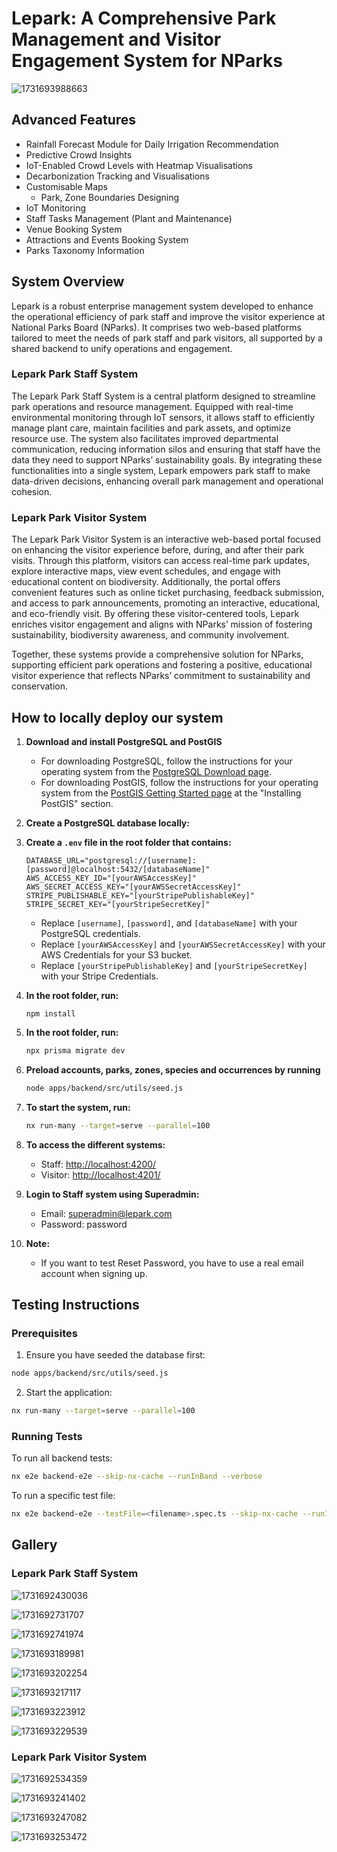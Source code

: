 # Lepark: A Comprehensive Park Management and Visitor Engagement System for NParks

<!-- `<a alt="Nx logo" href="https://nx.dev" target="_blank" rel="noreferrer"><img src="https://raw.githubusercontent.com/nrwl/nx/master/images/nx-logo.png" width="45">``</a>`

✨ Your new, shiny [Nx workspace](https://nx.dev) is almost ready ✨.

[Learn more about this workspace setup and its capabilities](https://nx.dev/getting-started/tutorials/react-monorepo-tutorial?utm_source=nx_project&utm_medium=readme&utm_campaign=nx_projects) or run `npx nx graph` to visually explore what was created. Now, let's get you up to speed! -->

<!-- ## Finish your remote caching setup

[Click here to finish setting up your workspace!](https://cloud.nx.app/connect/0fAwxHqk1g) - -->

![1731693988663](image/README/1731693988663.png)

## Advanced Features

- Rainfall Forecast Module for Daily Irrigation Recommendation
- Predictive Crowd Insights
- IoT-Enabled Crowd Levels with Heatmap Visualisations
- Decarbonization Tracking and Visualisations
- Customisable Maps
  - Park, Zone Boundaries Designing
- IoT Monitoring
- Staff Tasks Management (Plant and Maintenance)
- Venue Booking System
- Attractions and Events Booking System
- Parks Taxonomy Information

## System Overview

Lepark is a robust enterprise management system developed to enhance the operational efficiency of park staff and improve the visitor experience at National Parks Board (NParks). It comprises two web-based platforms tailored to meet the needs of park staff and park visitors, all supported by a shared backend to unify operations and engagement.

### Lepark Park Staff System

The Lepark Park Staff System is a central platform designed to streamline park operations and resource management. Equipped with real-time environmental monitoring through IoT sensors, it allows staff to efficiently manage plant care, maintain facilities and park assets, and optimize resource use. The system also facilitates improved departmental communication, reducing information silos and ensuring that staff have the data they need to support NParks’ sustainability goals. By integrating these functionalities into a single system, Lepark empowers park staff to make data-driven decisions, enhancing overall park management and operational cohesion.

### Lepark Park Visitor System

The Lepark Park Visitor System is an interactive web-based portal focused on enhancing the visitor experience before, during, and after their park visits. Through this platform, visitors can access real-time park updates, explore interactive maps, view event schedules, and engage with educational content on biodiversity. Additionally, the portal offers convenient features such as online ticket purchasing, feedback submission, and access to park announcements, promoting an interactive, educational, and eco-friendly visit. By offering these visitor-centered tools, Lepark enriches visitor engagement and aligns with NParks’ mission of fostering sustainability, biodiversity awareness, and community involvement.

Together, these systems provide a comprehensive solution for NParks, supporting efficient park operations and fostering a positive, educational visitor experience that reflects NParks’ commitment to sustainability and conservation.

## How to locally deploy our system

1. **Download and install PostgreSQL and PostGIS**

   - For downloading PostgreSQL, follow the instructions for your operating system from the [PostgreSQL Download page](https://www.postgresql.org/download/).
   - For downloading PostGIS, follow the instructions for your operating system from the [PostGIS Getting Started page](https://postgis.net/documentation/getting_started/) at the "Installing PostGIS" section.

2. **Create a PostgreSQL database locally:**
3. **Create a `.env` file in the root folder that contains:**

   ```env
   DATABASE_URL="postgresql://[username]:[password]@localhost:5432/[databaseName]"
   AWS_ACCESS_KEY_ID="[yourAWSAccessKey]"
   AWS_SECRET_ACCESS_KEY="[yourAWSSecretAccessKey]"
   STRIPE_PUBLISHABLE_KEY="[yourStripePublishableKey]"
   STRIPE_SECRET_KEY="[yourStripeSecretKey]"
   ```

   - Replace `[username]`, `[password]`, and `[databaseName]` with your PostgreSQL credentials.
   - Replace `[yourAWSAccessKey]` and `[yourAWSSecretAccessKey]` with your AWS Credentials for your S3 bucket.
   - Replace `[yourStripePublishableKey]` and `[yourStripeSecretKey]` with your Stripe Credentials.


4. **In the root folder, run:**

   ```
   npm install
   ```

5. **In the root folder, run:**

   ```bash
   npx prisma migrate dev
   ```

6. **Preload accounts, parks, zones, species and occurrences by running**

   ```bash
   node apps/backend/src/utils/seed.js
   ```

7. **To start the system, run:**

   ```bash
   nx run-many --target=serve --parallel=100
   ```

8. **To access the different systems:**

   - Staff: [http://localhost:4200/](http://localhost:4200/)
   - Visitor: [http://localhost:4201/](http://localhost:4201/)

9. **Login to Staff system using Superadmin:**

   - Email: superadmin@lepark.com
   - Password: password

10. **Note:**

    - If you want to test Reset Password, you have to use a real email account when signing up.

## Testing Instructions

### Prerequisites
1. Ensure you have seeded the database first:
```bash
node apps/backend/src/utils/seed.js
```

2. Start the application:
```bash
nx run-many --target=serve --parallel=100
```

### Running Tests
To run all backend tests:
```bash
nx e2e backend-e2e --skip-nx-cache --runInBand --verbose
```

To run a specific test file:
```bash
nx e2e backend-e2e --testFile=<filename>.spec.ts --skip-nx-cache --runInBand --verbose
```

## Gallery

### Lepark Park Staff System

![1731692430036](image/README/1731692430036.png)

![1731692731707](image/README/1731692731707.png)

![1731692741974](image/README/1731692741974.png)

![1731693189981](image/README/1731693189981.png)

![1731693202254](image/README/1731693202254.png)

![1731693217117](image/README/1731693217117.png)

![1731693223912](image/README/1731693223912.png)

![1731693229539](image/README/1731693229539.png)

### Lepark Park Visitor System

![1731692534359](image/README/1731692534359.png)

![1731693241402](image/README/1731693241402.png)

![1731693247082](image/README/1731693247082.png)

![1731693253472](image/README/1731693253472.png)

<!-- To create a production bundle:

```sh
npx nx build staff-frontend
```

To see all available targets to run for a project, run:

```sh
npx nx show project staff-frontend
``` -->

<!-- These targets are either [inferred automatically](https://nx.dev/concepts/inferred-tasks?utm_source=nx_project&utm_medium=readme&utm_campaign=nx_projects) or defined in the `project.json` or `package.json` files.

[More about running tasks in the docs »](https://nx.dev/features/run-tasks?utm_source=nx_project&utm_medium=readme&utm_campaign=nx_projects)

## Add new projects

While you could add new projects to your workspace manually, you might want to leverage [Nx plugins](https://nx.dev/concepts/nx-plugins?utm_source=nx_project&utm_medium=readme&utm_campaign=nx_projects) and their [code generation](https://nx.dev/features/generate-code?utm_source=nx_project&utm_medium=readme&utm_campaign=nx_projects) feature.

Use the plugin's generator to create new projects.

To generate a new application, use:

```sh
npx nx g @nx/react:app demo
```

To generate a new library, use:

```sh
npx nx g @nx/react:lib mylib
```

You can use `npx nx list` to get a list of installed plugins. Then, run `npx nx list <plugin-name>` to learn about more specific capabilities of a particular plugin. Alternatively, [install Nx Console](https://nx.dev/getting-started/editor-setup?utm_source=nx_project&utm_medium=readme&utm_campaign=nx_projects) to browse plugins and generators in your IDE.

[Learn more about Nx plugins »](https://nx.dev/concepts/nx-plugins?utm_source=nx_project&utm_medium=readme&utm_campaign=nx_projects) | [Browse the plugin registry »](https://nx.dev/plugin-registry?utm_source=nx_project&utm_medium=readme&utm_campaign=nx_projects)

[Learn more about Nx on CI](https://nx.dev/ci/intro/ci-with-nx#ready-get-started-with-your-provider?utm_source=nx_project&utm_medium=readme&utm_campaign=nx_projects)

## Install Nx Console

Nx Console is an editor extension that enriches your developer experience. It lets you run tasks, generate code, and improves code autocompletion in your IDE. It is available for VSCode and IntelliJ.

[Install Nx Console »](https://nx.dev/getting-started/editor-setup?utm_source=nx_project&utm_medium=readme&utm_campaign=nx_projects)

## Useful links

Learn more:

- [Learn more about this workspace setup](https://nx.dev/getting-started/tutorials/react-monorepo-tutorial?utm_source=nx_project&utm_medium=readme&utm_campaign=nx_projects)
- [Learn about Nx on CI](https://nx.dev/ci/intro/ci-with-nx?utm_source=nx_project&utm_medium=readme&utm_campaign=nx_projects)
- [Releasing Packages with Nx release](https://nx.dev/features/manage-releases?utm_source=nx_project&utm_medium=readme&utm_campaign=nx_projects)
- [What are Nx plugins?](https://nx.dev/concepts/nx-plugins?utm_source=nx_project&utm_medium=readme&utm_campaign=nx_projects)

And join the Nx community:

- [Discord](https://go.nx.dev/community)
- [Follow us on X](https://twitter.com/nxdevtools) or [LinkedIn](https://www.linkedin.com/company/nrwl)
- [Our Youtube channel](https://www.youtube.com/@nxdevtools)
- [Our blog](https://nx.dev/blog?utm_source=nx_project&utm_medium=readme&utm_campaign=nx_projects) -->
